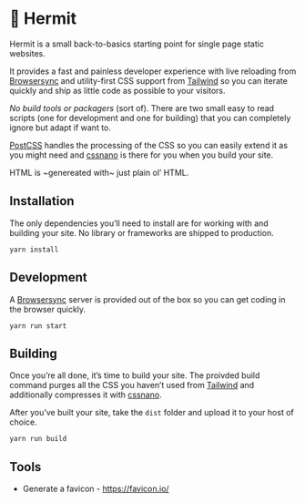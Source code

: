 # :crab: Hermit

Hermit is a small back-to-basics starting point for single page static websites.

It provides a fast and painless developer experience with live reloading from [Browsersync](https://browsersync.io/) and utility-first CSS support from [Tailwind](https://tailwindcss.com/) so you can iterate quickly and ship as little code as possible to your visitors.

*No build tools or packagers* (sort of). There are two small easy to read scripts (one for development and one for building) that you can completely ignore but adapt if want to.

[PostCSS](https://postcss.org/) handles the processing of the CSS so you can easily extend it as you might need and [cssnano](https://cssnano.co/) is there for you when you build your site.

HTML is ~genereated with~ just plain ol’ HTML.

## Installation

The only dependencies you’ll need to install are for working with and building your site. No library or frameworks are shipped to production. 

```
yarn install
```

## Development

A [Browsersync](https://browsersync.io/) server is provided out of the box so you can get coding in the browser quickly.

```
yarn run start
```

## Building

Once you’re all done, it’s time to build your site. The proivded build command purges all the CSS you haven’t used from [Tailwind](https://tailwindcss.com/) and additionally compresses it with [cssnano](https://cssnano.co/).

After you’ve built your site, take the `dist` folder and upload it to your host of choice.

```
yarn run build
```

## Tools

- Generate a favicon - https://favicon.io/
